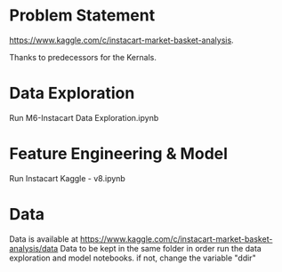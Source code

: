 # Problem Statement
https://www.kaggle.com/c/instacart-market-basket-analysis.

Thanks to predecessors for the Kernals.

# Data Exploration
Run M6-Instacart Data Exploration.ipynb

# Feature Engineering & Model
Run Instacart Kaggle - v8.ipynb

# Data
Data is available at https://www.kaggle.com/c/instacart-market-basket-analysis/data
Data to be kept in the same folder in order run the data exploration and model notebooks. if not, change the variable "ddir"
